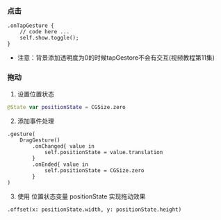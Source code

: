 ###  点击
```
.onTapGesture {
	// code here ...
	self.show.toggle();
}
```
* 注意：背景添加透明度为0的时候tapGestore不会有交互(视频教程第11集)

###  拖动

1. 设置位置状态	
``` swift
@State var positionState = CGSize.zero
```

2. 添加事件处理
```
.gesture(
	DragGesture()
		.onChanged{ value in
			self.positionState = value.translation
		}
		.onEnded{ value in
			self.positionState = CGSize.zero
		}
)
```

3. 使用 位置状态变量 positionState 实现拖动效果
```
.offset(x: positionState.width, y: positionState.height)
```
